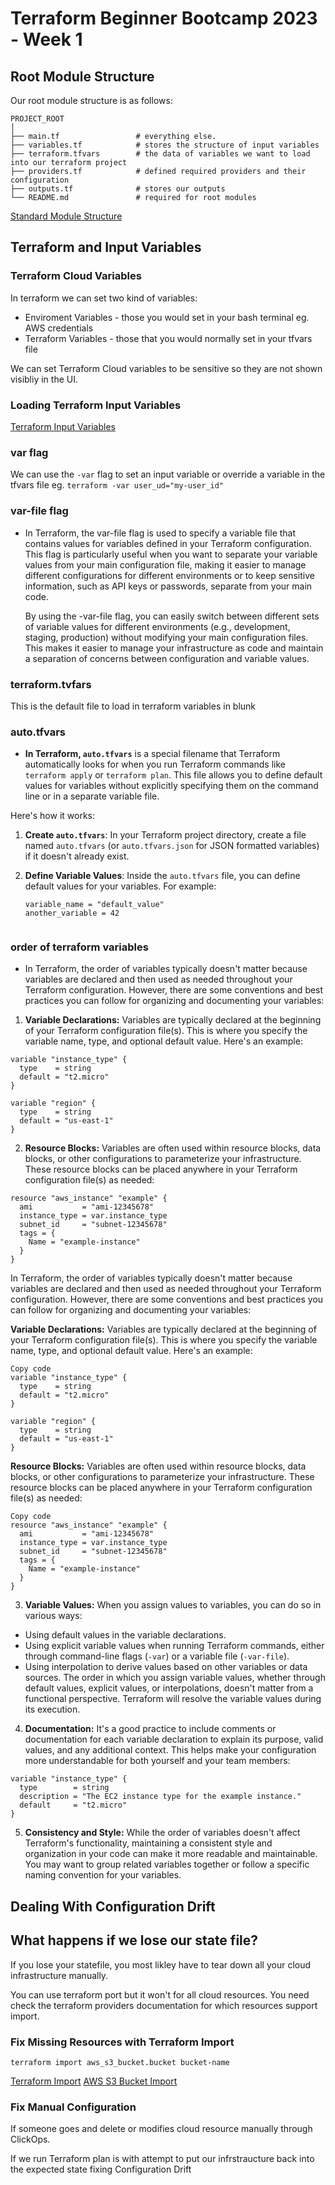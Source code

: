 # Terraform Beginner Bootcamp 2023 - Week 1

## Root Module Structure

Our root module structure is as follows:

```
PROJECT_ROOT
│
├── main.tf                 # everything else.
├── variables.tf            # stores the structure of input variables
├── terraform.tfvars        # the data of variables we want to load into our terraform project
├── providers.tf            # defined required providers and their configuration
├── outputs.tf              # stores our outputs
└── README.md               # required for root modules
```

[Standard Module Structure](https://developer.hashicorp.com/terraform/language/modules/develop/structure)

## Terraform and Input Variables

### Terraform Cloud Variables

In terraform we can set two kind of variables:
- Enviroment Variables - those you would set in your bash terminal eg. AWS credentials
- Terraform Variables - those that you would normally set in your tfvars file

We can set Terraform Cloud variables to be sensitive so they are not shown visibliy in the UI.

### Loading Terraform Input Variables

[Terraform Input Variables](https://developer.hashicorp.com/terraform/language/values/variables)

### var flag
We can use the `-var` flag to set an input variable or override a variable in the tfvars file eg. `terraform -var user_ud="my-user_id"`

### var-file flag

- In Terraform, the var-file flag is used to specify a variable file that contains values for variables defined in your Terraform configuration. This flag is particularly useful when you want to separate your variable values from your main configuration file, making it easier to manage different configurations for different environments or to keep sensitive information, such as API keys or passwords, separate from your main code.

    By using the -var-file flag, you can easily switch between different sets of variable values for different environments (e.g., development, staging, production) without modifying your main configuration files. This makes it easier to manage your infrastructure as code and maintain a separation of concerns between configuration and variable values.

### terraform.tvfars

This is the default file to load in terraform variables in blunk

### auto.tfvars

- **In Terraform, `auto.tfvars`** is a special filename that Terraform automatically looks for when you run Terraform commands like `terraform apply` or `terraform plan`. This file allows you to define default values for variables without explicitly specifying them on the command line or in a separate variable file.

Here's how it works:

1. **Create `auto.tfvars`**: In your Terraform project directory, create a file named `auto.tfvars` (or `auto.tfvars.json` for JSON formatted variables) if it doesn't already exist.

2. **Define Variable Values**: Inside the `auto.tfvars` file, you can define default values for your variables. For example:

   ```hcl
   variable_name = "default_value"
   another_variable = 42


### order of terraform variables

- In Terraform, the order of variables typically doesn't matter because variables are declared and then used as needed throughout your Terraform configuration. However, there are some conventions and best practices you can follow for organizing and documenting your variables:

1. **Variable Declarations:** Variables are typically declared at the beginning of your Terraform configuration file(s). This is where you specify the variable name, type, and optional default value. Here's an example:

```hcl
variable "instance_type" {
  type    = string
  default = "t2.micro"
}

variable "region" {
  type    = string
  default = "us-east-1"
}

```

2. **Resource Blocks:** Variables are often used within resource blocks, data blocks, or other configurations to parameterize your infrastructure. These resource blocks can be placed anywhere in your Terraform configuration file(s) as needed:

```hcl
resource "aws_instance" "example" {
  ami           = "ami-12345678"
  instance_type = var.instance_type
  subnet_id     = "subnet-12345678"
  tags = {
    Name = "example-instance"
  }
}
```


In Terraform, the order of variables typically doesn't matter because variables are declared and then used as needed throughout your Terraform configuration. However, there are some conventions and best practices you can follow for organizing and documenting your variables:

**Variable Declarations:** Variables are typically declared at the beginning of your Terraform configuration file(s). This is where you specify the variable name, type, and optional default value. Here's an example:

```hcl
Copy code
variable "instance_type" {
  type    = string
  default = "t2.micro"
}

variable "region" {
  type    = string
  default = "us-east-1"
}
```

**Resource Blocks:** Variables are often used within resource blocks, data blocks, or other configurations to parameterize your infrastructure. These resource blocks can be placed anywhere in your Terraform configuration file(s) as needed:

```hcl
Copy code
resource "aws_instance" "example" {
  ami           = "ami-12345678"
  instance_type = var.instance_type
  subnet_id     = "subnet-12345678"
  tags = {
    Name = "example-instance"
  }
}
```

3. **Variable Values:** When you assign values to variables, you can do so in various ways:

- Using default values in the variable declarations.
- Using explicit variable values when running Terraform commands, either through command-line flags (`-var`) or a variable file (`-var-file`).
- Using interpolation to derive values based on other variables or data sources.
The order in which you assign variable values, whether through default values, explicit values, or interpolations, doesn't matter from a functional perspective. Terraform will resolve the variable values during its execution.

4. **Documentation:** It's a good practice to include comments or documentation for each variable declaration to explain its purpose, valid values, and any additional context. This helps make your configuration more understandable for both yourself and your team members:

```hcl
variable "instance_type" {
  type        = string
  description = "The EC2 instance type for the example instance."
  default     = "t2.micro"
}
```

5. **Consistency and Style:** While the order of variables doesn't affect Terraform's functionality, maintaining a consistent style and organization in your code can make it more readable and maintainable. You may want to group related variables together or follow a specific naming convention for your variables.


## Dealing With Configuration Drift

## What happens if we lose our state file?

If you lose your statefile, you most likley have to tear down all your cloud infrastructure manually.

You can use terraform port but it won't for all cloud resources. You need check the terraform providers documentation for which resources support import.

### Fix Missing Resources with Terraform Import

`terraform import aws_s3_bucket.bucket bucket-name`

[Terraform Import](https://developer.hashicorp.com/terraform/cli/import)
[AWS S3 Bucket Import](https://registry.terraform.io/providers/hashicorp/aws/latest/docs/resources/s3_bucket#import)

### Fix Manual Configuration

If someone goes and delete or modifies cloud resource manually through ClickOps. 

If we run Terraform plan is with attempt to put our infrstraucture back into the expected state fixing Configuration Drift